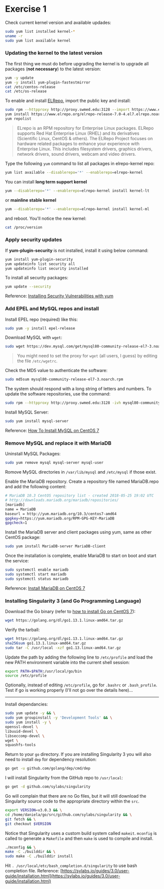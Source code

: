 # Exercise 1

Check current kernel version and available updades: 
```sh
sudo yum list installed kernel-*
uname -r
sudo yum list available kernel
```

### Updating the kernel to the latest version
The first thing we must do before upgrading the kernel is to upgrade all packages (__not necessary__) to the latest version: 
```sh
yum -y update
yum -y install yum-plugin-fastestmirror
cat /etc/centos-release
cat /etc/os-release
```
To enable and install [ELRepo](http://elrepo.org/tiki/tiki-index.php), import the public key and install:
```sh
sudo rpm --httpproxy http://proxy.swmed.edu:3128 --import https://www.elrepo.org/RPM-GPG-KEY-elrepo.org
yum install https://www.elrepo.org/elrepo-release-7.0-4.el7.elrepo.noarch.rpm
yum repolist
```

>ELrepo is an RPM repository for Enterprise Linux packages. ELRepo supports Red Hat Enterprise Linux (RHEL) and its derivatives (Scientific Linux, CentOS & others). The ELRepo Project focuses on hardware related packages to enhance your experience with Enterprise Linux. This includes filesystem drivers, graphics drivers, network drivers, sound drivers, webcam and video drivers.

Type the following `yum` command to list all packages in elrepo-kernel repo:
```sh
yum list available --disablerepo='*' --enablerepo=elrepo-kernel
```
You can install **long term support kernel**
```sh
yum --disablerepo='*' --enablerepo=elrepo-kernel install kernel-lt
```
or **mainline stable kernel**
```sh
yum --disablerepo='*' --enablerepo=elrepo-kernel install kernel-ml
```
and reboot. You'll notice the new kernel:
```sh
cat /proc/version   
```

### Apply security updates
If **yum-plugin-security** is not installed, install it using below command:
```sh
yum install yum-plugin-security
yum updateinfo list security all
yum updateinfo list security installed
```
To install all security packages:
```sh
yum update --security
```

Reference: [Installing Security Vulnerabilities with yum](https://www.thegeekdiary.com/installing-security-vulnerabilities-with-yum-on-centos-rhel-567-cheat-sheet/)

### Add EPEL and MySQL repos and install
Install EPEL repo (required) like this:
```sh
sudo yum -y install epel-release
```
Download MySQL with `wget`:
```sh
sudo wget https://dev.mysql.com/get/mysql80-community-release-el7-3.noarch.rpm
```
> You might need to set the proxy for `wget` (all users, I  guess) by editing the file `/etc/wgetrc`.

Check the MD5 value to authenticate the software:
```sh
sudo md5sum mysql80-community-release-el7-3.noarch.rpm
```
The system should respond with a long string of letters and numbers. To update the software repositories, use the command:
```sh
sudo rpm --httpproxy http://proxy.swmed.edu:3128 -ivh mysql80-community-release-el7-3.noarch.rpm
```
Install MySQL Server:
```sh
sudo yum install mysql-server
```

Reference: [How To Install MySQL on CentOS 7](https://phoenixnap.com/kb/how-to-install-mysql-on-centos-7)

### Remove MySQL and replace it with MariaDB
Uninstall MySQL Packages:
```sh
sudo yum remove mysql mysql-server mysql-user
```
Romove MySQL directories in `/var/lib/mysql` and `/etc/mysql` if those exist.

Enable the MariaDB repository. Create a repository file named MariaDB.repo and add the following content:
```sh
# MariaDB 10.3 CentOS repository list - created 2018-05-25 19:02 UTC
# http://downloads.mariadb.org/mariadb/repositories/
[mariadb]
name = MariaDB
baseurl = http://yum.mariadb.org/10.3/centos7-amd64
gpgkey=https://yum.mariadb.org/RPM-GPG-KEY-MariaDB
gpgcheck=1
```
Install the MariaDB server and client packages using yum, same as other CentOS package:
```sh
sudo yum install MariaDB-server MariaDB-client
```
Once the installation is complete, enable MariaDB to start on boot and start the service:
```sh
sudo systemctl enable mariadb
sudo systemctl start mariadb
sudo systemctl status mariadb
```
Reference: [Install MariaDB on CentOS 7](https://linuxize.com/post/install-mariadb-on-centos-7/)

### Installing Singularity 3 (and Go Programming Language)

Download the Go binary (refer to [how to install Go on CentOS 7](https://linuxize.com/post/how-to-install-go-on-centos-7/)):
```sh
wget https://golang.org/dl/go1.13.1.linux-amd64.tar.gz
```
Verify the tarball:
```sh
wget https://golang.org/dl/go1.13.1.linux-amd64.tar.gz
sha256sum go1.13.1.linux-amd64.tar.gz
sudo tar -C /usr/local -xzf go1.13.linux-amd64.tar.gz
```
Update the path by adding the following line to `/etc/profile` and load the new PATH environment variable into the current shell session:
```sh
export PATH=$PATH:/usr/local/go/bin
source /etc/profile
```

Optionally, instead of editing `/etc/profile`, go for `.bashrc` or `.bash_profile`. Test if go is working properly (I'll not go over the details here)...
___

Install dependancies:
```sh
sudo yum update -y && \
sudo yum groupinstall -y 'Development Tools' && \
sudo yum install -y \
openssl-devel \
libuuid-devel \
libseccomp-devel \
wget \
squashfs-tools
```
Return to your `go` directory. If you are installing Singularity 3 you will also need to install `dep` for dependency resolution:
```sh
go get -u github.com/golang/dep/cmd/dep
```
I will install Singularity from the GitHub repo to `/usr/local`:
```sh
go get -d github.com/sylabs/singularity
```
Go will complain that there are no Go files, but it will still download the Singularity source code to the appropriate directory within the `src`.
```sh
export VERSION=v3.0.3 && \
cd /home/daniela/go/src/github.com/sylabs/singularity && \
git fetch && \
git checkout $VERSION
```
Notice that Singularity uses a custom build system called `makeit`. `mconfig` is called to generate a `Makefile` and then `make` is used to compile and install.
```sh
./mconfig && \
make -C ./builddir && \
sudo make -C ./builddir install
```
Hit `. /usr/local/etc/bash_completion.d/singularity` to use bash completion file.
Reference: [https://sylabs.io/guides/3.0/user-guide/installation.html](https://sylabs.io/guides/3.0/user-guide/installation.html)